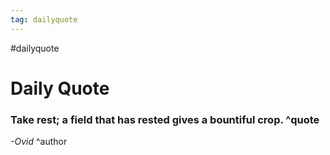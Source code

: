 ```yaml
---
tag: dailyquote
---
```


#dailyquote

# Daily Quote

### Take rest; a field that has rested gives a bountiful crop. ^quote
*-Ovid* ^author
